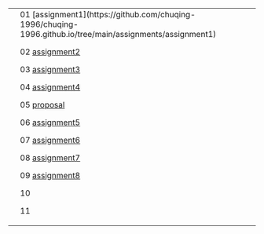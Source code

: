 <html>
<head>
<table>
    <tr>
        <td><img src="https://avatars1.githubusercontent.com/u/71982124?s=460&u=245e047f8f5db636ba90073ab0a6a4c2c4b8bf4d&v=4" / alt="" /></td>
        <td>
            01 [assignment1](https://github.com/chuqing-1996/chuqing-1996.github.io/tree/main/assignments/assignment1) 

02 [assignment2](https://chuqing-1996.github.io/airtable/)

03 [assignment3](https://chuqing-1996.github.io/assign3/)

04 [assignment4](https://chuqing-1996.github.io/assignment4/)

05 [proposal](https://chuqing-1996.github.io/proposal)

06 [assignment5]()

07 [assignment6](https://www.figma.com/file/J6jBJ4N3MtKNCTGlweCIZy/assignment6-chuqing?node-id=42%3A2)

08 [assignment7](https://chuqing-1996.github.io/chuqing-assignment7/)

09 [assignment8]()

10

11
    </td>
    </tr>
</table>
</head>
</html>

